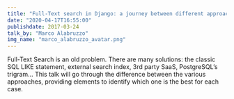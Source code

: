 ```yaml
---
title: "Full-Text search in Django: a journey between different approaches"
date: "2020-04-17T16:55:00"
publishdate: 2017-03-24
talk_by: "Marco Alabruzzo"
img_name: "marco_alabruzzo_avatar.png"
---
```


Full-Text Search is an old problem. There are many solutions: the classic SQL LIKE statement, external search index, 3rd party SaaS, PostgreSQL’s trigram… This talk will go through the difference between the various approaches, providing elements to identify which one is the best for each case.
